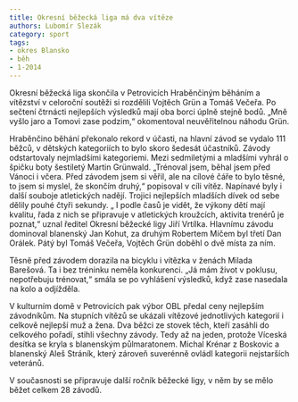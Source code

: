 ```yaml
---
title: Okresní běžecká liga má dva vítěze
authors: Lubomír Slezák
category: sport
tags:
- okres Blansko
- běh
- 1-2014
---
```


Okresní běžecká liga skončila v Petrovicích Hraběnčiným běháním a vítězství v celoroční soutěži si rozdělili Vojtěch Grün a Tomáš Večeřa. Po sečtení čtrnácti nejlepších výsledků mají oba borci úplně stejně bodů. „Mně vyšlo jaro a Tomovi zase podzim,“ okomentoval neuvěřitelnou náhodu Grün.

Hraběnčino běhání překonalo rekord v účasti, na hlavní závod se vydalo 111 běžců, v dětských kategoriích to bylo skoro šedesát účastníků. Závody odstartovaly nejmladšími kategoriemi. Mezi sedmiletými a mladšími vyhrál o špičku boty šestiletý Martin Grünwald. „Trénoval jsem, běhal jsem před Vánoci i včera. Před závodem jsem si věřil, ale na cílové čáře to bylo těsné, to jsem si myslel, že skončím druhý,“ popisoval v cíli vítěz. Napínavé byly i další souboje atletických nadějí. Trojici nejlepších mladších dívek od sebe dělily pouhé čtyři sekundy. „ I podle časů je vidět, že výkony dětí mají kvalitu, řada z nich se připravuje v atletických kroužcích, aktivita trenérů je poznat,“ uznal ředitel Okresní běžecké ligy Jiří Vrtílka. Hlavnímu závodu dominoval blanenský Jan Kohut, za druhým Robertem Míčem byl třetí Dan Orálek. Pátý byl Tomáš Večeřa, Vojtěch Grün doběhl o dvě místa za ním.

Těsně před závodem dorazila na bicyklu i vítězka v ženách Milada Barešová. Ta i bez tréninku neměla konkurenci. „Já mám život v poklusu, nepotřebuju trénovat,“ smála se po vyhlášení výsledků, když zase nasedala na kolo a odjížděla.

V kulturním domě v Petrovicích pak výbor OBL předal ceny nejlepším závodníkům. Na stupních vítězů se ukázali vítězové jednotlivých kategorií i celkově nejlepší muž a žena.
Dva běžci ze stovek těch, kteří zasáhli do celkového pořadí, stihli všechny závody. Tedy až na jeden, protože Víceská desítka se kryla s blanenským půlmaratonem. Michal Krénar z Boskovic a blanenský Aleš Stráník, který zároveň suverénně ovládl kategorii nejstarších veteránů.

V současnosti se připravuje další ročník běžecké ligy, v něm by se mělo běžet celkem 28 závodů.
